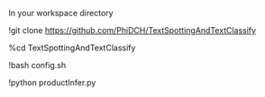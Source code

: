 In your workspace directory

!git clone https://github.com/PhiDCH/TextSpottingAndTextClassify

%cd TextSpottingAndTextClassify

!bash config.sh

!python productInfer.py

